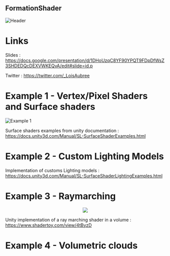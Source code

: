 ## FormationShader
![Header](https://github.com/CodingDuff/FormationShader/blob/master/Captures/Header.png)

# Links

Slides : https://docs.google.com/presentation/d/1DHoUzqC8YF90YPQT9FDpDfWsZ3SHDEDQcDEXVWKEQvA/edit#slide=id.p

Twitter : https://twitter.com/_LoisAubree

# Example 1 - Vertex/Pixel Shaders and Surface shaders
![Example 1](https://github.com/CodingDuff/FormationShader/blob/master/Captures/Example%201.png)

Surface shaders examples from unity documentation : https://docs.unity3d.com/Manual/SL-SurfaceShaderExamples.html

# Example 2 - Custom Lighting Models

Implementation of customs Lighting models : https://docs.unity3d.com/Manual/SL-SurfaceShaderLightingExamples.html

# Example 3 - Raymarching

<p align="center">
<img src="http://g.recordit.co/JuTAx4RlIH.gif"></img>
</p>

Unity implementation of a ray marching shader in a volume : https://www.shadertoy.com/view/4tByzD

# Example 4 - Volumetric clouds
